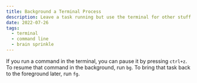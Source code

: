 ```yaml
---
title: Background a Terminal Process
description: Leave a task running but use the terminal for other stuff.
date: 2022-07-26
tags:
  - terminal
  - command line
  - brain sprinkle
---
```


If you run a command in the terminal, you can pause it by pressing `ctrl+z`. To resume that command in the background, run `bg`. To bring that task back to the foreground later, run `fg`.
